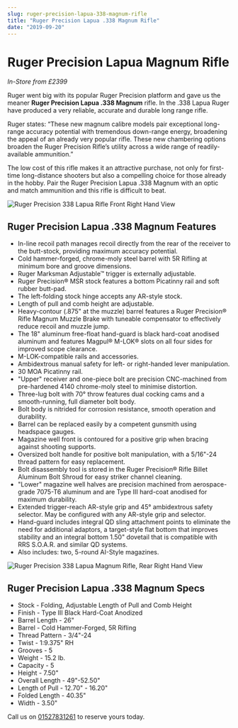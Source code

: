 ```yaml
---
slug: ruger-precision-lapua-338-magnum-rifle
title: "Ruger Precision Lapua .338 Magnum Rifle"
date: "2019-09-20"
---
```


# **Ruger Precision Lapua Magnum Rifle**

_In-Store from £2399_

Ruger went big with its popular Ruger Precision platform and gave us the meaner **Ruger Precision Lapua .338 Magnum** rifle. In the .338 Lapua Ruger have produced a very reliable, accurate and durable long range rifle.

Ruger states: “These new magnum calibre models pair exceptional long-range accuracy potential with tremendous down-range energy, broadening the appeal of an already very popular rifle. These new chambering options broaden the Ruger Precision Rifle’s utility across a wide range of readily-available ammunition.”

The low cost of this rifle makes it an attractive purchase, not only for first-time long-distance shooters but also a compelling choice for those already in the hobby. Pair the Ruger Precision Lapua .338 Magnum with an optic and match ammunition and this rifle is difficult to beat.

![Ruger Precision 338 Lapua Rifle Front Right Hand View](https://res.cloudinary.com/shooting-supplies/image/upload/v1573564820/Ruger-Precision-Lapua-338-Mag-rh2_diduvx_mqkehw.jpg)

## Ruger Precision Lapua .338 Magnum Features

- In-line recoil path manages recoil directly from the rear of the receiver to the butt-stock, providing maximum accuracy potential.
- Cold hammer-forged, chrome-moly steel barrel with 5R Rifling at minimum bore and groove dimensions.
- Ruger Marksman Adjustable™ trigger is externally adjustable.
- Ruger Precision® MSR stock features a bottom Picatinny rail and soft rubber butt-pad.
- The left-folding stock hinge accepts any AR-style stock.
- Length of pull and comb height are adjustable.
- Heavy-contour (.875" at the muzzle) barrel features a Ruger Precision® Rifle Magnum Muzzle Brake with tuneable compensator to effectively reduce recoil and muzzle jump.
- The 18" aluminum free-float hand-guard is black hard-coat anodised aluminum and features Magpul® M-LOK® slots on all four sides for improved scope clearance.
- M-LOK-compatible rails and accessories.
- Ambidextrous manual safety for left- or right-handed lever manipulation.
- 30 MOA Picatinny rail.
- "Upper" receiver and one-piece bolt are precision CNC-machined from pre-hardened 4140 chrome-moly steel to minimise distortion.
- Three-lug bolt with 70° throw features dual cocking cams and a smooth-running, full diameter bolt body.
- Bolt body is nitrided for corrosion resistance, smooth operation and durability.
- Barrel can be replaced easily by a competent gunsmith using headspace gauges.
- Magazine well front is contoured for a positive grip when bracing against shooting supports.
- Oversized bolt handle for positive bolt manipulation, with a 5/16"-24 thread pattern for easy replacement.
- Bolt disassembly tool is stored in the Ruger Precision® Rifle Billet Aluminum Bolt Shroud for easy striker channel cleaning.
- "Lower" magazine well halves are precision machined from aerospace-grade 7075-T6 aluminum and are Type III hard-coat anodised for maximum durability.
- Extended trigger-reach AR-style grip and 45° ambidextrous safety selector. May be configured with any AR-style grip and selector.
- Hand-guard includes integral QD sling attachment points to eliminate the need for additional adaptors, a target-style flat bottom that improves stability and an integral bottom 1.50" dovetail that is compatible with RRS S.O.A.R. and similar QD systems.
- Also includes: two, 5-round AI-Style magazines.

![Ruger Precision 338 Lapua Magnum Rifle, Rear Right Hand View](https://res.cloudinary.com/shooting-supplies/image/upload/v1573564822/Ruger-Precision-Lapua-338-Mag-rh_c4jefi_dglnow.jpg)

## Ruger Precision Lapua .338 Magnum Specs

- Stock - Folding, Adjustable Length of Pull and Comb Height
- Finish - Type III Black Hard-Coat Anodized
- Barrel Length - 26"
- Barrel - Cold Hammer-Forged, 5R Rifling
- Thread Pattern - 3/4"-24
- Twist - 1:9.375" RH
- Grooves - 5
- Weight - 15.2 lb.
- Capacity - 5
- Height - 7.50"
- Overall Length - 49"-52.50"
- Length of Pull - 12.70" - 16.20"
- Folded Length - 40.35"
- Width - 3.50"

<p></p>

Call us on [01527831261](tel:01527831261) to reserve yours today.
